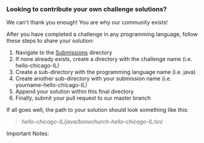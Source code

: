 ### Looking to contribute your own challenge solutions?

We can't thank you enough! You are why our community exists!

After you have completed a challenge in any programming language, follow these steps to share your solution:

1. Navigate to the [Submissions](https://github.com/bonechurch/Route-66/tree/master/submissions) directory
2. If none already exists, create a directory with the challenge name (i.e. hello-chicago-IL)
3. Create a sub-directory with the programming language name (i.e. java)
4. Create another sub-directory with your submission name (i.e. yourname-hello-chicago-IL)
5. Append your solution within this final directory
6. Finally, submit your pull request to our master branch

If all goes well, the path to your solution should look something like this:

> *hello-chicago-IL/java/bonechurch-hello-chicago-IL/src*

Important Notes:
